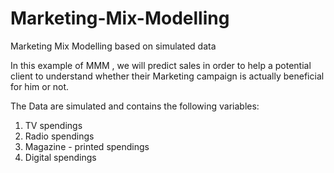 # Marketing-Mix-Modelling
Marketing Mix Modelling based on simulated data

In this example of MMM , we will predict sales in order to help a potential client to understand whether their Marketing campaign is actually beneficial for him or not.

The Data are simulated and contains the following variables:

1) TV spendings
2) Radio spendings
3) Magazine - printed spendings
4) Digital spendings






